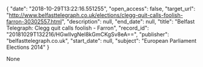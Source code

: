 {
  "date": "2018-10-29T13:22:16.551255", 
  "open_access": false, 
  "target_url": "http://www.belfasttelegraph.co.uk/elections/clegg-quit-calls-foolish-farron-30302557.html", 
  "description": null, 
  "end_date": null, 
  "title": "Belfast Telegraph: Clegg quit calls foolish - Farron", 
  "record_id": "20181029T132216/HGwIlvgNel8kGmCKgSv8eA==", 
  "publisher": "belfasttelegraph.co.uk", 
  "start_date": null, 
  "subject": "European Parliament Elections 2014"
}

None
